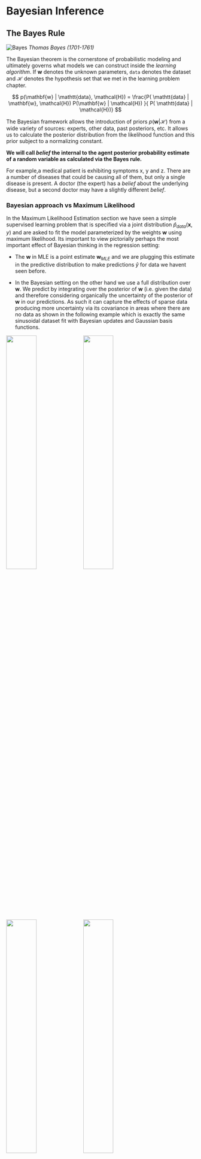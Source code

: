 #  Bayesian Inference


## The Bayes Rule 

![Bayes](images/bayes.jpg)
*Thomas Bayes (1701-1761)*


The Bayesian theorem is the cornerstone of probabilistic modeling and ultimately governs what models we can construct inside the _learning algorithm_. If $\mathbf{w}$ denotes the unknown parameters, $\mathtt{data}$ denotes the dataset and $\mathcal{H}$ denotes the hypothesis set that we met in the learning problem chapter.

$$ p(\mathbf{w} | \mathtt{data}, \mathcal{H}) =  \frac{P(  \mathtt{data} | \mathbf{w}, \mathcal{H}) P(\mathbf{w} | \mathcal{H}) }{ P(  \mathtt{data} | \mathcal{H})} $$

The Bayesian framework allows the introduction of priors $p(\mathbf w | \mathcal{H})$ from a wide variety of sources: experts, other data, past posteriors, etc. It allows us to calculate the posterior distribution from the likelihood function and this prior subject to a normalizing constant. 

**We will call _belief_ the internal to the agent posterior probability estimate of a random variable as calculated via the Bayes rule.**

For example,a medical patient is exhibiting symptoms x, y and z. There are a number of diseases that could be causing all of them, but only a single disease is present. A doctor (the expert) has a _belief_ about the underlying disease, but a second doctor may have a slightly different _belief_.




### Bayesian approach vs Maximum Likelihood

In the Maximum Likelihood Estimation section we have seen a simple supervised learning problem that is specified via a joint distribution $\hat{p}_{data}(\mathbf x, y)$ and are asked to fit the model parameterized by the weights $\mathbf w$ using maximum likelihood. Its important to view pictorially perhaps the most important effect of Bayesian thinking in the regression setting: 

* The $\mathbf{w}$ in MLE is a point estimate $\mathbf{w}_{MLE}$ and we are plugging this estimate in the predictive distribution to make predictions $\hat y$ for data we havent seen before. 
  
*  In the Bayesian setting on the other hand we use a full distribution over $\mathbf w$. We predict by integrating over the posterior of $\mathbf{w}$ (i.e. given the data) and therefore considering organically the uncertainty of the posterior of $\mathbf{w}$ in our predictions.  As such it can capture the effects of sparse data producing more uncertainty via its covariance in areas where there are no data as shown in the following example which is exactly the same sinusoidal dataset fit with Bayesian updates and Gaussian basis functions.

<img src="images/Figure3.8a.png" width="40%"> <img src="images/Figure3.8a.png" width="40%">
<img src="images/Figure3.8c.png" width="40%"> <img src="images/Figure3.8d.png" width="40%">


ML frameworks have been enhanced recently to deal with Bayesian approaches and approximations that make such approaches feasible for both classical and deep learning. **TF.Probability** and **PyTorch Pyro** are examples of such enhancements. 

Before diving into the posterior update in regression problems its instructive to go over the Bayesian coin tossing notebook that shows a simpler experiment. 

<!-- ## Bayesian Linear Regression

The Probabilistic Graphical Model is a representation that is extensively used in probabilistic reasoning. Lets consider the simplest possible example of a graphical model and see how it connects to concepts we have seen before. Any joint distribution $p(\mathbf x, y)$ can be decomposed using the product rule (we drop the data qualifier) 

$$p(\mathbf x, y) = p(\mathbf x) p(y|\mathbf x)$$

and such distribution can be represented via the simple PGM graph (a) below. 

<img src="images/Figure8.37.png" width="250" align="center">

*Simplest possible PGM example*

We introduce now a graphical notation where we shade, nodes that we consider observed. Let us know assume that we observe $y$ as shown in (b). We can view the marginal $p(\mathbf x)$  as a prior over $x$ and and we can _infer_ the posterior distribution using the Bayes rule

$$p(x|y) = \frac{p(y|x)p(x)}{p(y)}$$

where using the sum rule we know $p(y) = \sum_{x'} p(y|x') p(x')$. This is a very innocent but very powerful concept.  -->

## Online Bayesian Regression

Lets us consider an instructive example of applying the Bayesian approach in an online learning setting (streaming data arriving over the wire). In this example where the underlying target function is $p_{data}(x, \mathbf w) = w_0 + w_1 x + n$ This is the equation of a line. In this example its parametrized with $a_0=-0.3, a_1=0.5$ and $n \in \mathcal N(0, \sigma=0.2)$. To match the simple inference exercise that we just saw, we draw the equivalent PGM

<img src="images/Figure8.3.png" width="250" align="center">

*Bayesian Linear Regression example - please replace $t$ with $y$ to match earlier notation in these notes*
 
The Bayesian update of the posterior can be intuitively understood using a graphical example of our model of the form:

$$g(x,\mathbf{w})= w_0 + w_1 x$$

The reason why we pick this example is illustrative as the model has just two parameters and is amendable to visualization. The update needs a prior _distribution_ over $\mathbf w$ and a likelihood function. As prior we assume a spherical Gaussian 

$$p(\mathbf w | \alpha) = \mathcal N(\mathbf w | \mathbf 0, \alpha^{-1} \mathbf I)$$

with $\alpha = 0.2$. We starts in row 1 with this prior and at this point there are no data and the likelihood is undefined while every possible linear (line) hypothesis is feasible as represented by the red lines. In row 2, a data point arrives and the the Bayesian update takes place: the previous row posterior becomes the prior and is multiplied by the current likelihood function. The likelihood function and the form of the math behind the update are as shown in [Bishop's book in section 3.3](https://www.microsoft.com/en-us/research/uploads/prod/2006/01/Bishop-Pattern-Recognition-and-Machine-Learning-2006.pdf). Here we focus on a pictorial view of what is the update is all about and how the estimate of the posterior distribution $p(\mathbf w | \mathbf y)$ ultimately (as the iterations increase) it will be ideally centered to the ground truth ($\mathbf a$).

![Figure3.7-bishop](images/Figure3.7.png)
*Instructive example of Bayesian learning as data points are streamed into the learner. Notice the dramatic improvement in the posterior the moment the 2nd data point arrives. Why is that?*


## Bayesian Regression implementation

Notice in the notebook the two of the three broad benefits of the Bayesian approach:

* Compatibility with online learning - online learning does not mean necessarily that the data arrive over the 'wire' but it means that we can consider few data at a time. 
* Adjustment of the predictive uncertainty (cov) to the sparsity of the data.
* Incorporation of external beliefs / opinions that can be naturally expressed probabilistically. 

<iframe src="https://nbviewer.jupyter.org/github/pantelis/PRML/blob/master/notebooks/ch03b_Bayesian_Regression.ipynb" width="900" height="1200"></iframe>